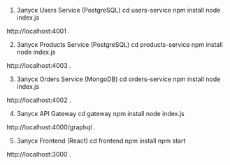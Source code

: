 1. Запуск Users Service (PostgreSQL)
cd users-service
npm install
node index.js


http://localhost:4001
.

2. Запуск Products Service (PostgreSQL)
cd products-service
npm install
node index.js


http://localhost:4003
.

3. Запуск Orders Service (MongoDB)
cd orders-service
npm install
node index.js


http://localhost:4002
.

4. Запуск API Gateway
cd gateway
npm install
node index.js


http://localhost:4000/graphql
.

5. Запуск Frontend (React)
cd frontend
npm install
npm start


http://localhost:3000
.